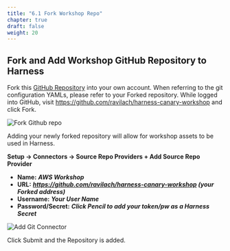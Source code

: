 ```yaml
---
title: "6.1 Fork Workshop Repo"
chapter: true
draft: false
weight: 20
---
```


## Fork and Add Workshop GitHub Repository to Harness
Fork this [GitHub Repository](https://github.com/ravilach/harness-canary-workshop) into your
own account. When referring to the git configuration YAMLs, please refer to your Forked
repository. While logged into GitHub, visit https://github.com/ravilach/harness-canary-workshop
and click Fork.

![Fork Github repo](/images/fork_repo.png)

Adding your newly forked repository will allow for workshop assets to be used in Harness. 

**Setup -> Connectors -> Source Repo Providers + Add Source Repo Provider**

* **Name:** ***AWS Workshop***
* **URL:** ***https://github.com/ravilach/harness-canary-workshop (your Forked address)***
* **Username:** ***Your User Name***
* **Password/Secret:** ***Click Pencil to add your token/pw as a Harness Secret***

![Add Git Connector](/images/aws_git_connector.png)

Click Submit and the Repository is added. 